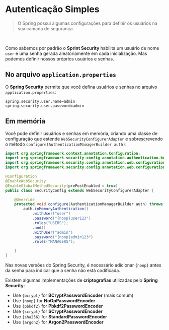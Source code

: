 # Autenticação Simples

> O Spring possui algumas configurações para definir os usuários na sua camada de segurança.

<br/>

Como sabemos por padrão o **Sprint Security** habilita um usuário de nome `user` e uma senha gerada aleatoriamente em cada inicialização. Mas podemos definir nossos próprios usuários e senhas.

## No arquivo `application.properties`

O **Spring Security** permite que você defina usuários e senhas no arquivo `application.properties`:

```properties
spring.security.user.name=admin
spring.security.user.password=admin
```

## Em memória

Você pode definir usuários e senhas em memória, criando uma classe de configuração que estende `WebSecurityConfigurerAdapter` e sobrescrevendo o método `configure(AuthenticationManagerBuilder auth)`:

```java
import org.springframework.context.annotation.Configuration;
import org.springframework.security.config.annotation.authentication.builders.AuthenticationManagerBuilder;
import org.springframework.security.config.annotation.web.configuration.EnableWebSecurity;
import org.springframework.security.config.annotation.web.configuration.WebSecurityConfigurerAdapter;

@Configuration
@EnableWebSecurity
@EnableGlobalMethodSecurity(prePostEnabled = true)
public class SecurityConfig extends WebSecurityConfigurerAdapter {

    @Override
    protected void configure(AuthenticationManagerBuilder auth) throws Exception {
        auth.inMemoryAuthentication()
            .withUser("user")
            .password("{noop}user123")
            .roles("USERS");
            .and()
            .withUser("admin")
            .password("{noop}admin123")
            .roles("MANAGERS");

    }
}
```

Nas novas versões do Spring Security, é necessário adicionar `{noop}` antes da senha para indicar que a senha não está codificada.

Existem algumas implementações de **criptografias** utilizadas pelo **Spring Security**:

* Use `{bcrypt}` for **BCryptPasswordEncoder** (mais comum)
* Use `{noop}` for **NoOpPasswordEncoder**
* Use `{pbkdf2}` for **Pbkdf2PasswordEncoder**
* Use `{scrypt}` for **SCryptPasswordEncoder**
* Use `{sha256}` for **StandardPasswordEncoder**
* Use `{argon2}` for **Argon2PasswordEncoder**


